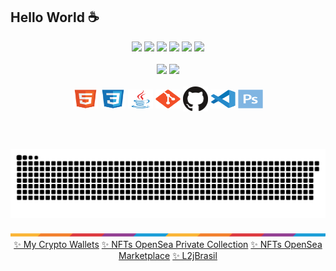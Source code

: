 ## Hello World :coffee:
<div align="center"
<a href="https://www.linkedin.com/in/alexsantos0992/" target="_blank"><img src="https://img.shields.io/badge/-LinkedIn-%230077B5?style=for-the-badge&logo=linkedin&logoColor=white" target="_blank"></a>
<a href="https://api.whatsapp.com/send?phone=5551985634761" target="_blank"><img src="https://img.shields.io/badge/WhatsApp-25D366?style=for-the-badge&logo=whatsapp&logoColor=white" target="_blank"></a>
<a href="https://www.instagram.com/alexsantos099213/" target="_blank"><img src="https://img.shields.io/badge/-Instagram-%23E4405F?style=for-the-badge&logo=instagram&logoColor=white" target="_blank"></a>
<a href="https://twitter.com/alexsantos0992" target="_blank"><img src="https://img.shields.io/badge/Twitter-1DA1F2?style=for-the-badge&logo=twitter&logoColor=white" target="_blank"></a>
<a href="https://www.facebook.com/alexsantos0992" target="_blank"><img src="https://img.shields.io/badge/Facebook-1877F2?style=for-the-badge&logo=facebook&logoColor=white" target="_blank"></a>
<a href="https://www.youtube.com/alexsantos0992" target="_blank"><img src="https://img.shields.io/badge/YouTube-FF0000?style=for-the-badge&logo=youtube&logoColor=white" target="_blank"></a>

<div><br>
<img height="130em" src="https://github-readme-stats.vercel.app/api/top-langs/?username=alexsantos0992&layout=compact&langs_count=7&theme=dracula"/>
<img height="130em" src="https://github-readme-stats.vercel.app/api?username=alexsantos0992&show_icons=true&theme=dracula&include_all_commits=true&count_private=true"/>
</div>

<div style="display: inline_block"><br>
  <img align="center" alt="Alex-HTML" height="30" width="40" src="https://raw.githubusercontent.com/devicons/devicon/master/icons/html5/html5-original.svg">
  <img align="center" alt="Alex-CSS" height="30" width="40" src="https://raw.githubusercontent.com/devicons/devicon/master/icons/css3/css3-original.svg">
  <img align="center" alt="Alex-Java" height="30" width="40" src="https://raw.githubusercontent.com/devicons/devicon/1119b9f84c0290e0f0b38982099a2bd027a48bf1/icons/java/java-original.svg">
  <img align="center" alt="Alex-Git" height="30" width="40" src="https://raw.githubusercontent.com/devicons/devicon/1119b9f84c0290e0f0b38982099a2bd027a48bf1/icons/git/git-plain.svg">
  <img align="center" alt="Alex-Hub" height="40" width="40" src="https://github.com/alexsantos0992/alexsantos0992/blob/main/assets/images/GitHub.png?raw=true">
  <img align="center" alt="Alex-VS" height="30" width="40" src="https://raw.githubusercontent.com/devicons/devicon/1119b9f84c0290e0f0b38982099a2bd027a48bf1/icons/vscode/vscode-original.svg">
  <img align="center" alt="Alex-Photoshop" height="30" width="40" src="https://raw.githubusercontent.com/devicons/devicon/1119b9f84c0290e0f0b38982099a2bd027a48bf1/icons/photoshop/photoshop-plain.svg">
</div>

##

<div style="display: inline_block"><br>
  
  ![Snake animation](https://github.com/alexsantos0992/alexsantos0992/blob/main/assets/images/github-contribution-grid-snake.svg)
 
</div>
<img align="center" alt="Js" height="5" width="1920" src="https://github.com/alexsantos0992/alexsantos0992/blob/main/assets/images/0.png">
<div align="center" valign="top">  
    <a href="https://github.com/alexsantos0992/alexsantos0992/blob/main/Wallets.md">✨ My Crypto Wallets</a>     
    <a href="https://opensea.io/DevilBlazon" target="_blank">✨ NFTs OpenSea Private Collection</a>     
    <a href="https://opensea.io/TheNFTBlazonUniverse" target="_blank">✨ NFTs OpenSea Marketplace</a>     
    <a href="https://www.l2jbrasil.com/clubs/page/1-conte%C3%BAdo-developer-team/" target="_blank">✨ L2jBrasil</a>
    </div>
